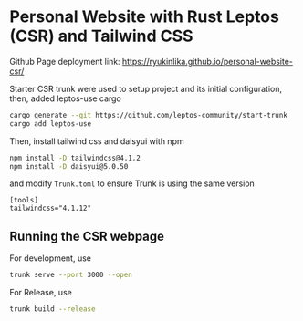 # Personal Website with Rust Leptos (CSR) and Tailwind CSS
Github Page deployment link: https://ryukinlika.github.io/personal-website-csr/

Starter CSR trunk were used to setup project and its initial configuration, then, added leptos-use cargo
```sh
cargo generate --git https://github.com/leptos-community/start-trunk
cargo add leptos-use
```
Then, install tailwind css and daisyui with npm 
```sh
npm install -D tailwindcss@4.1.2
npm install -D daisyui@5.0.50
```
and modify `Trunk.toml` to ensure Trunk is using the same version
```
[tools]
tailwindcss="4.1.12"
```
## Running the CSR webpage
For development, use
```sh
trunk serve --port 3000 --open
```
For Release, use 
```sh
trunk build --release
```
